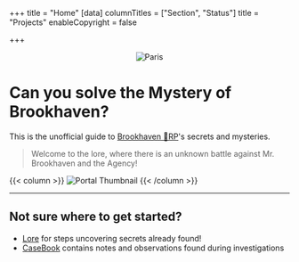+++
title = "Home"
[data]
columnTitles = ["Section", "Status"]
title = "Projects"
enableCopyright = false

+++

<center><img src="/images/under_construction.png" alt="Paris"></center>

# Can you solve the **Mystery** of Brookhaven?

This is the unofficial guide to [Brookhaven 🏡RP](https://www.roblox.com/games/4924922222/Brookhaven-RP)'s secrets and mysteries.




> Welcome to the lore, where there is an unknown battle against Mr. Brookhaven and the Agency!



{{< column >}}
![Portal Thumbnail](/images/thumbnails/portal_update.png)
{{< /column >}}

---

## Not sure where to get started?

- [Lore](/lore) for steps uncovering secrets already found!
- [CaseBook](/casebook) contains notes and observations found during investigations
